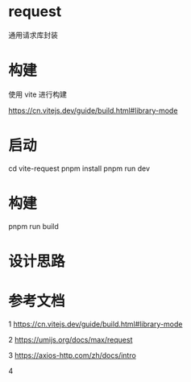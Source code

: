 # request
通用请求库封装


# 构建
使用 vite 进行构建

https://cn.vitejs.dev/guide/build.html#library-mode


# 启动
cd vite-request
pnpm install
pnpm run dev

# 构建
pnpm run build

# 设计思路


# 参考文档
1 https://cn.vitejs.dev/guide/build.html#library-mode

2 https://umijs.org/docs/max/request

3 https://axios-http.com/zh/docs/intro

4 